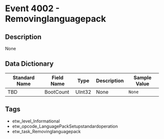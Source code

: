# Event 4002 - Removinglanguagepack

## Description
None

## Data Dictionary
|Standard Name|Field Name|Type|Description|Sample Value|
|---|---|---|---|---|
|TBD|BootCount|UInt32|None|`None`|

## Tags
* etw_level_Informational
* etw_opcode_LanguagePackSetupstandardoperation
* etw_task_Removinglanguagepack